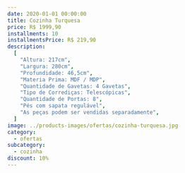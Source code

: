 ```yaml
---
date: 2020-01-01 00:00:00
title: Cozinha Turquesa
price: R$ 1999,90
installments: 10
installmentsPrice: R$ 219,90
description:
  [
    "Altura: 217cm",
    "Largura: 280cm",
    "Profundidade: 46,5cm",
    "Materia Prima: MDF / MDP",
    "Quantidade de Gavetas: 4 Gavetas",
    "Tipo de Corrediças: Telescópicas",
    "Quantidade de Portas: 8",
    "Pés com sapata regulável",
    "As peças podem ser vendidas separadamente",
  ]
image: ../products-images/ofertas/cozinha-turquesa.jpg
category:
  - ofertas
subcategory:
  - cozinha
discount: 10%
---
```

